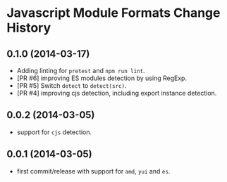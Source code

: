 Javascript Module Formats Change History
========================================

0.1.0 (2014-03-17)
------------------

* Adding linting for `pretest` and `npm run lint`.
* [PR #6] improving ES modules detection by using RegExp.
* [PR #5] Switch `detect` to `detect(src)`.
* [PR #4] improving cjs detection, including export instance detection.

0.0.2 (2014-03-05)
------------------

* support for `cjs` detection.

0.0.1 (2014-03-05)
------------------

* first commit/release with support for `amd`, `yui` and `es`.
